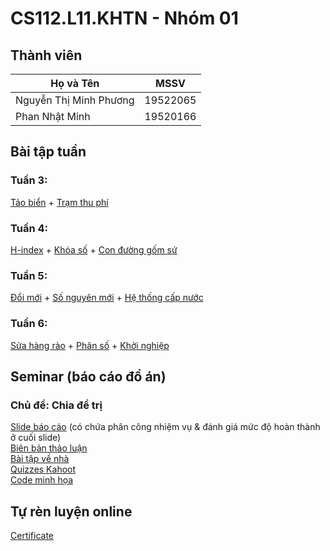 # CS112.L11.KHTN - Nhóm 01
## Thành viên
| Họ và Tên              | MSSV     |
|------------------------|----------|
| Nguyễn Thị Minh Phương | 19522065 |
| Phan Nhật Minh         | 19520166 |
## Bài tập tuần
### Tuần 3:

<a href="https://github.com/irissphan/CS112.L21.KHTN/blob/main/Bai-tap-tuan/week03/docs/TaoBien.ipynb">
  Tảo biển</a> + <a href="https://github.com/irissphan/CS112.L21.KHTN/blob/main/Bai-tap-tuan/week03/docs/TramThuPhi.ipynb ">
  Trạm thu phí</a>

### Tuần 4:
<a href="https://github.com/irissphan/CS112.L21.KHTN/blob/main/Bai-tap-tuan/week04/docs/H_index.ipynb">
  H-index</a> + <a href="https://github.com/irissphan/CS112.L21.KHTN/blob/main/Bai-tap-tuan/week04/docs/khoaSo.ipynb">
  Khóa số</a> + <a href="https://github.com/irissphan/CS112.L21.KHTN/blob/main/Bai-tap-tuan/week04/docs/conDuongGomSu.ipynb">
  Con đường gốm sứ</a>

### Tuần 5:
<a href="https://github.com/irissphan/CS112.L21.KHTN/blob/main/Bai-tap-tuan/week05/docs/doiMoi.ipynb">Đổi mới</a> + <a href="https://github.com/irissphan/CS112.L21.KHTN/blob/main/Bai-tap-tuan/week05/docs/soNguyenMoi.ipynb">
 Số nguyên mới</a> + <a href="https://github.com/irissphan/CS112.L21.KHTN/blob/main/Bai-tap-tuan/week05/docs/heThongCapNuoc.ipynb">
  Hệ thống cấp nước</a>

### Tuần 6:

<a href="https://github.com/irissphan/CS112.L21.KHTN/blob/main/Bai-tap-tuan/week06/docs/suaHangRao.ipynb"> Sửa hàng rào</a> + <a href="https://github.com/irissphan/CS112.L21.KHTN/blob/main/Bai-tap-tuan/week06/docs/phanSo.ipynb">
  Phân số</a> + <a href="https://github.com/irissphan/CS112.L21.KHTN/blob/main/Bai-tap-tuan/week06/docs/khoiNghiep.ipynb">
Khởi nghiệp</a>

## Seminar (báo cáo đồ án)
### Chủ đề: Chia để trị
<a href="https://github.com/irissphan/CS112.L21.KHTN/blob/main/%5BSeminar%5D%20Divide-and-Conquer/Slide-b%C3%A1o-c%C3%A1o.pdf">
Slide báo cáo</a> (có chứa phân công nhiệm vụ & đánh giá mức độ hoàn thành ở cuối slide)

<br>

<a href="https://github.com/irissphan/CS112.L21.KHTN/blob/main/%5BSeminar%5D%20Divide-and-Conquer/Bi%C3%AAn-b%E1%BA%A3n-th%E1%BA%A3o-lu%E1%BA%ADn.pdf">
Biên bản thảo luận</a>

<br>

<a href="https://github.com/irissphan/CS112.L21.KHTN/blob/main/%5BSeminar%5D%20Divide-and-Conquer/B%C3%A0i-t%E1%BA%ADp-v%E1%BB%81-nh%C3%A0.pdf">
Bài tập về nhà</a>

<br>

<a href="https://github.com/irissphan/CS112.L21.KHTN/blob/main/%5BSeminar%5D%20Divide-and-Conquer/Quizzes-Kahoot.pdf">
Quizzes Kahoot</a>

<br>

<a href="https://github.com/irissphan/CS112.L21.KHTN/blob/main/%5BSeminar%5D%20Divide-and-Conquer/Code-minh-h%E1%BB%8Da.ipynb">
Code minh họa</a>

## Tự rèn luyện online

<a href="https://github.com/irissphan/CS112.L21.KHTN/tree/main/Tu-luyen-online">
Certificate</a>